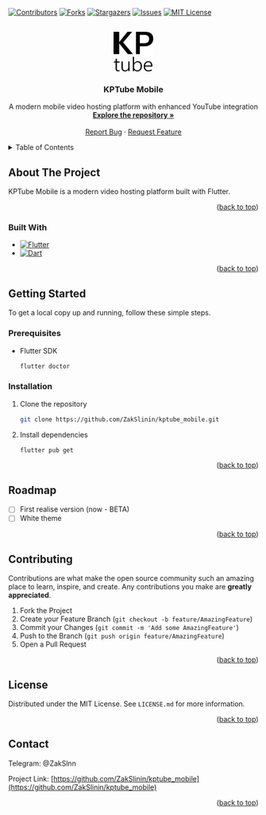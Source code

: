 <!-- Improved compatibility of back to top link: See: https://github.com/othneildrew/Best-README-Template/pull/73 -->
<a id="readme-top"></a>

<!-- PROJECT SHIELDS -->
[![Contributors][contributors-shield]][contributors-url]
[![Forks][forks-shield]][forks-url]
[![Stargazers][stars-shield]][stars-url]
[![Issues][issues-shield]][issues-url]
[![MIT License][license-shield]][license-url]

<!-- PROJECT LOGO -->
<br />
<div align="center">
  <a href="https://github.com/ZakSlinin/kptube_mobile">
    <img src="assets/svg/KptubeLogo.svg" alt="Logo" width="80" height="80">
  </a>

<h3 align="center">KPTube Mobile</h3>

  <p align="center">
    A modern mobile video hosting platform with enhanced YouTube integration
    <br />
    <a href="https://github.com/ZakSlinin/kptube_mobile"><strong>Explore the repository »</strong></a>
    <br />
    <br />
    <a href="https://github.com/ZakSlinin/kptube_mobile/issues/new?labels=bug&template=bug-report---.md">Report Bug</a>
    &middot;
    <a href="https://github.com/ZakSlinin/kptube_mobile/issues/new?labels=enhancement&template=feature-request---.md">Request Feature</a>
  </p>
</div>

<!-- TABLE OF CONTENTS -->
<details>
  <summary>Table of Contents</summary>
  <ol>
    <li>
      <a href="#about-the-project">About The Project</a>
      <ul>
        <li><a href="#built-with">Built With</a></li>
      </ul>
    </li>
    <li>
      <a href="#getting-started">Getting Started</a>
      <ul>
        <li><a href="#prerequisites">Prerequisites</a></li>
        <li><a href="#installation">Installation</a></li>
      </ul>
    </li>
    <li><a href="#usage">Usage</a></li>
    <li><a href="#roadmap">Roadmap</a></li>
    <li><a href="#contributing">Contributing</a></li>
    <li><a href="#license">License</a></li>
    <li><a href="#contact">Contact</a></li>
  </ol>
</details>

<!-- ABOUT THE PROJECT -->
## About The Project

KPTube Mobile is a modern video hosting platform built with Flutter.

<p align="right">(<a href="#readme-top">back to top</a>)</p>

### Built With

* [![Flutter][Flutter-shield]][Flutter-url]
* [![Dart][Dart-shield]][Dart-url]

<p align="right">(<a href="#readme-top">back to top</a>)</p>

<!-- GETTING STARTED -->
## Getting Started

To get a local copy up and running, follow these simple steps.

### Prerequisites

* Flutter SDK
  ```sh
  flutter doctor
  ```


### Installation

1. Clone the repository
   ```sh
   git clone https://github.com/ZakSlinin/kptube_mobile.git
   ```
2. Install dependencies
   ```sh
   flutter pub get
   ```

<p align="right">(<a href="#readme-top">back to top</a>)</p>

<!-- ROADMAP -->
## Roadmap

- [ ] First realise version (now - BETA)
- [ ] White theme

<p align="right">(<a href="#readme-top">back to top</a>)</p>

<!-- CONTRIBUTING -->
## Contributing

Contributions are what make the open source community such an amazing place to learn, inspire, and create. Any contributions you make are **greatly appreciated**.

1. Fork the Project
2. Create your Feature Branch (`git checkout -b feature/AmazingFeature`)
3. Commit your Changes (`git commit -m 'Add some AmazingFeature'`)
4. Push to the Branch (`git push origin feature/AmazingFeature`)
5. Open a Pull Request

<p align="right">(<a href="#readme-top">back to top</a>)</p>

<!-- LICENSE -->
## License

Distributed under the MIT License. See `LICENSE.md` for more information.

<p align="right">(<a href="#readme-top">back to top</a>)</p>

<!-- CONTACT -->
## Contact

Telegram: @ZakSlnn

Project Link: [https://github.com/ZakSlinin/kptube_mobile](https://github.com/ZakSlinin/kptube_mobile)

<p align="right">(<a href="#readme-top">back to top</a>)</p>

<!-- MARKDOWN LINKS & IMAGES -->
[contributors-shield]: https://img.shields.io/github/contributors/ZakSlinin/kptube_mobile.svg?style=for-the-badge
[contributors-url]: https://github.com/ZakSlinin/kptube_mobile/graphs/contributors
[forks-shield]: https://img.shields.io/github/forks/ZakSlinin/kptube_mobile.svg?style=for-the-badge
[forks-url]: https://github.com/ZakSlinin/kptube_mobile/network/members
[stars-shield]: https://img.shields.io/github/stars/ZakSlinin/kptube_mobile.svg?style=for-the-badge
[stars-url]: https://github.com/ZakSlinin/kptube_mobile/stargazers
[issues-shield]: https://img.shields.io/github/issues/ZakSlinin/kptube_mobile.svg?style=for-the-badge
[issues-url]: https://github.com/ZakSlinin/kptube_mobile/issues
[license-shield]: https://img.shields.io/github/license/ZakSlinin/kptube_mobile.svg?style=for-the-badge
[license-url]: https://github.com/ZakSlinin/kptube_mobile/LICENSE.md
[Flutter-shield]: https://img.shields.io/badge/Flutter-02569B?style=for-the-badge&logo=flutter&logoColor=white
[Flutter-url]: https://flutter.dev
[Dart-shield]: https://img.shields.io/badge/Dart-0175C2?style=for-the-badge&logo=dart&logoColor=white
[Dart-url]: https://dart.dev
